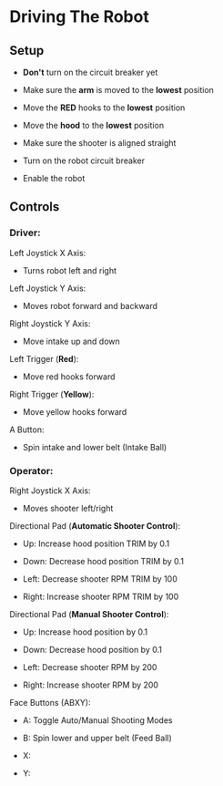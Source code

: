 # Driving The Robot

## Setup

- **Don't** turn on the circuit breaker yet

- Make sure the **arm** is moved to the **lowest** position

- Move the **RED** hooks to the **lowest** position

- Move the **hood** to the **lowest** position

- Make sure the shooter is aligned straight

- Turn on the robot circuit breaker

- Enable the robot

## Controls

### Driver:

Left Joystick X Axis:

- Turns robot left and right

Left Joystick Y Axis:

- Moves robot forward and backward

Right Joystick Y Axis:

- Move intake up and down

Left Trigger (**Red**):

- Move red hooks forward

Right Trigger (**Yellow**):

- Move yellow hooks forward

A Button:

- Spin intake and lower belt (Intake Ball)

### Operator:

Right Joystick X Axis:

- Moves shooter left/right

Directional Pad (**Automatic Shooter Control**):

- Up: Increase hood position TRIM by 0.1

- Down: Decrease hood position TRIM by 0.1

- Left: Decrease shooter RPM TRIM by 100

- Right: Increase shooter RPM TRIM by 100

Directional Pad (**Manual Shooter Control**):

- Up: Increase hood position by 0.1

- Down: Decrease hood position by 0.1

- Left: Decrease shooter RPM by 200

- Right: Increase shooter RPM by 200

Face Buttons (ABXY):

- A: Toggle Auto/Manual Shooting Modes

- B: Spin lower and upper belt (Feed Ball)

- X:

- Y: